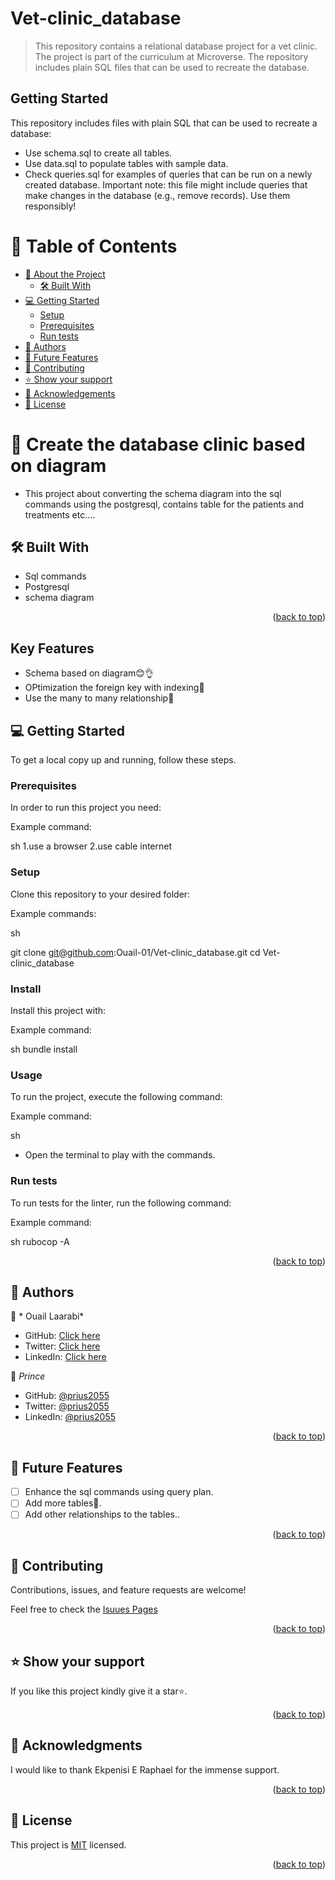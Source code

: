 # Vet-clinic_database

> This repository contains a relational database project for a vet clinic. The project is part of the curriculum at Microverse. The repository includes plain SQL files that can be used to recreate the database.

## Getting Started

This repository includes files with plain SQL that can be used to recreate a database:

- Use schema.sql to create all tables.
- Use data.sql to populate tables with sample data.
- Check queries.sql for examples of queries that can be run on a newly created database. Important note: this file might include queries that make changes in the database (e.g., remove records). Use them responsibly!

<a name="readme-top"></a>

 <!-- TABLE OF CONTENTS -->

# 📗 Table of Contents

- [📖 About the Project](#about-project)
  - [🛠 Built With](#built-with)
- [💻 Getting Started](#getting-started)
  - [Setup](#setup)
  - [Prerequisites](#prerequisites)
  - [Run tests](#run-tests)
- [👥 Authors](#authors)
- [🔭 Future Features](#future-features)
- [🤝 Contributing](#contributing)
- [⭐️ Show your support](#support)
- [🙏 Acknowledgements](#acknowledgements)
- [📝 License](#license)

 <!-- PROJECT DESCRIPTION -->

# 📖 Create the database clinic based on diagram <a name="about-project"></a>

- This project about converting the schema diagram into the sql commands using the postgresql, contains table for the patients and treatments etc....

## 🛠 Built With <a name="built-with"></a>

- Sql commands
- Postgresql
- schema diagram

 <p align="right">(<a href="#readme-top">back to top</a>)</p>
 
 ## Key Features
 
 
 - Schema based on diagram😊👌
 - OPtimization the foreign key with indexing💯
 - Use the many to many relationship🚀
 
 <!-- GETTING STARTED -->
 
 ## 💻 Getting Started <a name="getting-started"></a>
 
 
 
 To get a local copy up and running, follow these steps.
 
 ### Prerequisites
 
 In order to run this project you need:
 
 
 Example command:
 
 sh
 1.use a browser
 2.use cable internet
 
  
 
 ### Setup
 
 Clone this repository to your desired folder:
 
 
 Example commands:
 
 sh
   
   git clone git@github.com:Ouail-01/Vet-clinic_database.git
   cd Vet-clinic_database
 
 
 
 
 
 ### Install
 
 Install this project with:
 
 
 Example command:
 
 sh
 bundle install
 
 
 
 ### Usage
 
 To run the project, execute the following command:
 
 
 Example command:
 
 sh
 - Open the terminal to play with the commands.
 
 
 
 ### Run tests
 
 To run tests for the linter, run the following command:
 
 
 Example command:
 
 sh
 rubocop -A

 <p align="right">(<a href="#readme-top">back to top</a>)</p>
 
 ## 👥 Authors <a name="authors"></a>
 
 👤 * Ouail Laarabi*
 
 - GitHub: [Click here](https://github.com/Ouail-01?tab=overview&from=2023-01-01&to=2023-01-02)
 - Twitter: [Click here](https://twitter.com/Ouail_Laarabi)
 - LinkedIn: [Click here](https://www.linkedin.com/in/ouail-laarabi-53203b250/)
 
 
 👤 *Prince*
 
 - GitHub: [@prius2055](https://github.com/prius2055)
 - Twitter: [@prius2055](https://www.twitter.com/prius2055)
 - LinkedIn: [@prius2055](https://www.linkedin.com/prius2055)
 
 
 <p align="right">(<a href="#readme-top">back to top</a>)</p>
 
 <!-- FUTURE FEATURES -->
 
 ## 🔭 Future Features <a name="future-features"></a>
 
 - [ ] Enhance the sql commands using query plan.
 - [ ] Add more tables💯.
 - [ ] Add other relationships to the tables..
 
 <p align="right">(<a href="#readme-top">back to top</a>)</p>
 
 <!-- CONTRIBUTING -->
 
 ## 🤝 Contributing <a name="contributing"></a>
 
 Contributions, issues, and feature requests are welcome!
 
 Feel free to check the [Isuues Pages](https://github.com/Ouail-01/Vet-clinic_database/issues)
 
 
 <p align="right">(<a href="#readme-top">back to top</a>)</p>
 
 <!-- SUPPORT -->
 
 ## ⭐️ Show your support <a name="support"></a>
 
 
 If you like this project kindly give it a star⭐️.
 
 <p align="right">(<a href="#readme-top">back to top</a>)</p>
 
 <!-- ACKNOWLEDGEMENTS -->
 
 ## 🙏 Acknowledgments <a name="acknowledgements"></a>
 
 
 I would like to thank Ekpenisi E Raphael for the immense support.
 
 <p align="right">(<a href="#readme-top">back to top</a>)</p>
 
 
 <!-- LICENSE -->
 
 ## 📝 License <a name="license"></a>
 
 This project is [MIT](https://github.com/Ouail-01/Vet-clinic_database/blob/dev/LICENSE) licensed.
 
 
 <p align="right">(<a href="#readme-top">back to top</a>)</p>
